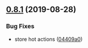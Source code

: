 <a name="0.8.1"></a>
## [0.8.1](https://github.com/windyGex/roy/compare/0.8.0...0.8.1) (2019-08-28)


### Bug Fixes

* store hot actions ([04409a0](https://github.com/windyGex/roy/commit/04409a0))




